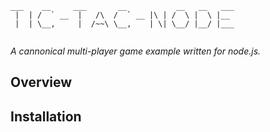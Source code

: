 ```
___    __     ___       __           __   __   ___       
 |  | /  ` __  |   /\  /  ` __ |\ | /  \ |  \ |__        
 |  | \__,     |  /~~\ \__,    | \| \__/ |__/ |___       
                                                   
```

*A cannonical multi-player game example written for node.js.*

## Overview


## Installation